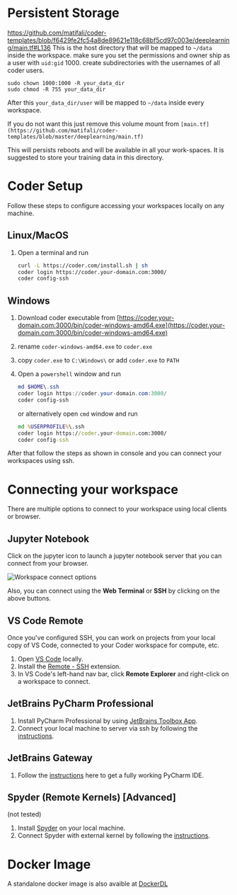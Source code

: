 # Persistent Storage
https://github.com/matifali/coder-templates/blob/f6429fe2fc54a8de89621e118c68bf5cd97c003e/deeplearning/main.tf#L136
This is the host directory that will be mapped to `~/data` inside the workspace. make sure you set the permissions and owner ship as a user with `uid:gid` 1000. create subdirectories with the usernames of all coder users.
```console
sudo chown 1000:1000 -R your_data_dir
sudo chmod -R 755 your_data_dir
```
After this `your_data_dir/user` will be mapped to `~/data` inside every workspace.

If you do not want this just remove this volume mount from `[main.tf](https://github.com/matifali/coder-templates/blob/master/deeplearning/main.tf)`

This will persists reboots and will be available in all your work-spaces. It is suggested to store your training data in this directory.

# Coder Setup

Follow these steps to configure accessing your workspaces locally on any machine.

## Linux/MacOS

1. Open a terminal and run

   ```bash
   curl -L https://coder.com/install.sh | sh   
   coder login https://coder.your-domain.com:3000/
   coder config-ssh
   ```

## Windows

1. Download coder executable from [https://coder.your-domain.com:3000/bin/coder-windows-amd64.exe](https://coder.your-domain.com:3000/bin/coder-windows-amd64.exe)

2. rename `coder-windows-amd64.exe` to `coder.exe`

3. copy `coder.exe` to `C:\Windows\` 
   or
   add `coder.exe` to `PATH`

4. Open a `powershell` window and run 

   ```powershell
   md $HOME\.ssh
   coder login https://coder.your-domain.com:3000/
   coder config-ssh
   ```

   or alternatively open `cmd` window and run

   ```cmd
   md %USERPROFILE%\.ssh
   coder login https://coder.your-domain.com:3000/
   coder config-ssh
   ```

After that follow the steps as shown in console and you can connect your workspaces using ssh.


# Connecting your workspace

There are multiple options to connect to your workspace using local clients or browser.

##  Jupyter Notebook

Click on the jupyter icon to launch a jupyter notebook server that you can connect from your browser.

![Workspace connect options](https://i.ibb.co/ZLCHXf1/workspace-connect.png)

Also, you can connect using the **Web Terminal** or **SSH** by clicking on the above buttons.

##  VS Code Remote

Once you've configured SSH, you can work on projects from your local copy of VS Code, connected to your Coder workspace for compute, etc.

1. Open [VS Code](https://code.visualstudio.com/download) locally.
2. Install the [Remote - SSH](https://marketplace.visualstudio.com/items?itemName=ms-vscode-remote.remote-ssh) extension.
3. In VS Code's left-hand nav bar, click **Remote Explorer** and right-click on a workspace to connect.

## JetBrains PyCharm Professional
1. Install PyCharm Professional by using [JetBrains Toolbox App](https://www.jetbrains.com/toolbox-app/).
2. Connect your local machine to server via ssh by following the [instructions](https://www.jetbrains.com/help/pycharm/configuring-remote-interpreters-via-ssh.html#prereq).

## JetBrains Gateway
1. Follow the [instructions](https://coder.com/docs/coder-oss/latest/ides/gateway) here to get a fully working PyCharm IDE.

## Spyder (Remote Kernels) [Advanced]
(not tested)

1. Install [Spyder](https://docs.spyder-ide.org/current/installation.html) on your local machine.
2. Connect Spyder with external kernel by following the [instructions](https://docs.spyder-ide.org/current/panes/ipythonconsole.html#using-external-kernels).

# Docker Image
A standalone docker image is also avaible at [DockerDL](https://github.com/matifali/DockerDL)

